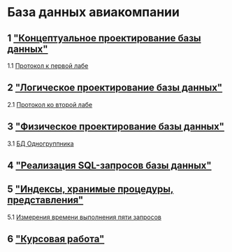 # База данных авиакомпании

## 1 ["Концептуальное проектирование базы данных"](docs/lab1.png)

1.1 [Протокол к первой лабе](docs/Zhaba_BD_1.docx)

## 2 ["Логическое проектирование базы данных"](docs/lab2.png)

2.1 [Протокол ко второй лабе](docs/Zhaba_BD_2.docx)

## 3 ["Физическое проектирование базы данных"](files/Zhaba_BD_3.sql)
3.1 [БД Одногруппника](files/Zhaba_Mishi.sql)

## 4 ["Реализация SQL-запросов базы данных"](files/Zhaba_BD_4.sql)

## 5 ["Индексы, хранимые процедуры, представления"](files/Zhaba_BD_5.sql)
5.1 [Измерения времени выполнения пяти запросов](files/Timings.docx)


## 6 ["Курсовая работа"](docs\Kursovaya_Plotnikov.docx")
